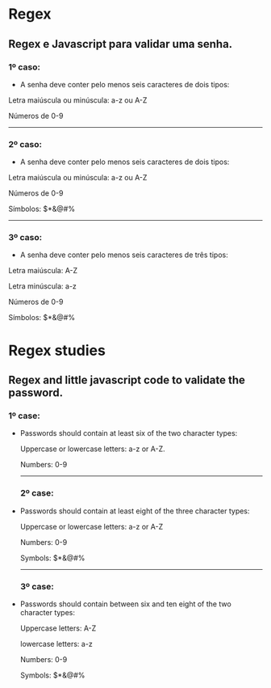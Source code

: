 # Regex
## Regex e Javascript para validar uma senha.

### 1º caso:

- A senha deve conter pelo menos seis caracteres de dois tipos:

Letra maiúscula ou minúscula: a-z ou A-Z

Números de 0-9

---

### 2º caso:

- A senha deve conter pelo menos seis caracteres de dois tipos:

Letra maiúscula ou minúscula: a-z ou A-Z

Números de 0-9

Símbolos: $*&@#%

---

### 3º caso:

- A senha deve conter pelo menos seis caracteres de três tipos:

Letra maiúscula: A-Z

Letra minúscula: a-z

Números de 0-9

Símbolos: $*&@#%


# Regex studies
## Regex and little javascript code to validate the password.

### 1º case:

- Passwords should contain at least six of the two character types:

    Uppercase or lowercase letters: a-z or A-Z.
    
    Numbers: 0-9
    
    ----
    
    ### 2º case:

- Passwords should contain at least eight of the three character types:

    Uppercase or lowercase letters: a-z or A-Z
    
    Numbers: 0-9
    
    Symbols: $*&@#%
    
    ----
    
    ### 3º case:

- Passwords should contain between six and ten eight of the two character types:

    Uppercase letters: A-Z
    
    lowercase letters: a-z
    
    Numbers: 0-9
    
    Symbols: $*&@#%

